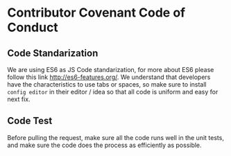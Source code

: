 # Contributor Covenant Code of Conduct

## Code Standarization
We are using ES6 as JS Code standarization, for more about ES6 please follow this link http://es6-features.org/. We understand that developers have the characteristics to use tabs or spaces, so make sure to install `config editor` in their editor / idea so that all code is uniform and easy for next fix.

## Code Test
Before pulling the request, make sure all the code runs well in the unit tests, and make sure the code does the process as efficiently as possible.
